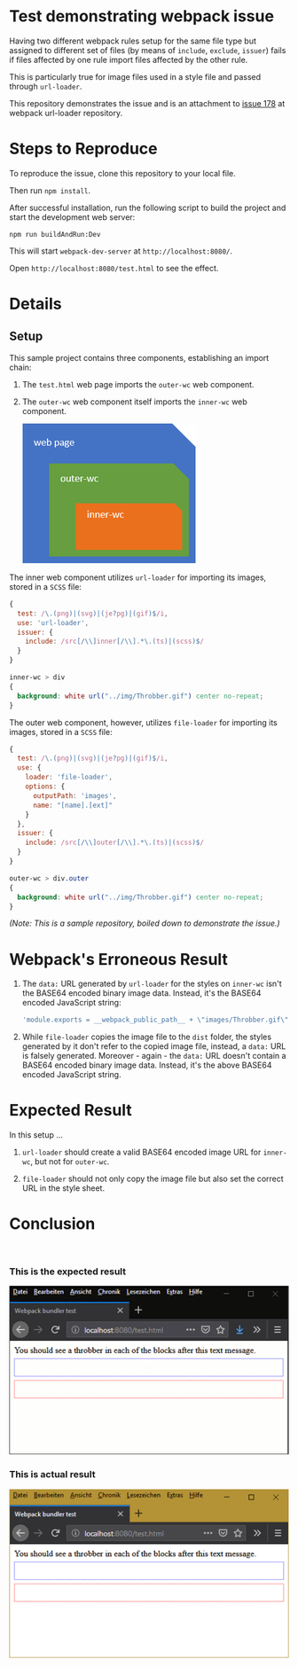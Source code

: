 # Test demonstrating webpack issue
Having two different webpack rules setup for the same file type but
assigned to different set of files (by means of `include`, `exclude`, `issuer`)
fails if files affected by one rule import files affected by the other rule.

This is particularly true for image files used in a style file and passed through
`url-loader`.

This repository demonstrates the issue and is an attachment to
[issue 178](https://github.com/webpack-contrib/url-loader/issues/178) at webpack
url-loader repository.

# Steps to Reproduce
To reproduce the issue, clone this repository to your local file.

Then run `npm install`.

After successful installation, run the following script to build the project
and start the development web server:

```batch
npm run buildAndRun:Dev
```
This will start `webpack-dev-server` at `http://localhost:8080/`.

Open `http://localhost:8080/test.html` to see the effect.

# Details

## Setup

This sample project contains three components, establishing an import chain:

1. The `test.html` web page imports the `outer-wc` web component.
2. The `outer-wc` web component itself imports the `inner-wc` web component.

   ![web component import hierarchy](./src/img/_hierarchy_.png)

The inner web component utilizes `url-loader` for importing its images, stored in a
`SCSS` file:

```js
{
  test: /\.(png)|(svg)|(je?pg)|(gif)$/i,
  use: 'url-loader',
  issuer: {
    include: /src[/\\]inner[/\\].*\.(ts)|(scss)$/
  }
}
```

```css
inner-wc > div
{
  background: white url("../img/Throbber.gif") center no-repeat;
}
```

The outer web component, however, utilizes `file-loader` for importing its images,
stored in a `SCSS` file:

```js
{
  test: /\.(png)|(svg)|(je?pg)|(gif)$/i,
  use: {
    loader: 'file-loader',
    options: {
      outputPath: 'images',
      name: "[name].[ext]"
    }
  },
  issuer: {
    include: /src[/\\]outer[/\\].*\.(ts)|(scss)$/
  }
}
```

```css
outer-wc > div.outer
{
  background: white url("../img/Throbber.gif") center no-repeat;
}
```

*(Note: This is a sample repository, boiled down to demonstrate the issue.)*

# Webpack's Erroneous Result

1. The `data:` URL generated by `url-loader` for the styles on `inner-wc` isn't
   the BASE64 encoded binary image data. Instead, it's the BASE64 encoded JavaScript
	 string:

   ```js
   'module.exports = __webpack_public_path__ + \"images/Throbber.gif\";'
   ```

2. While `file-loader` copies the image file to the `dist` folder, the styles generated
   by it don't refer to the copied image file, instead, a `data:` URL is falsely generated.
	 Moreover - again - the `data:` URL doesn't contain a BASE64 encoded binary image data.
	 Instead, it's the above BASE64 encoded JavaScript string.

# Expected Result

In this setup ...

1. `url-loader` should create a valid BASE64 encoded image URL for `inner-wc`, but not
   for `outer-wc`.

2. `file-loader` should not only copy the image file but also set the correct URL in the
   style sheet.

# Conclusion
<br/>

### This is the expected result

![Failed result](./src/img/_success_.gif)
<br/>

### This is actual result

![Failed result](./src/img/_fail_.png)
